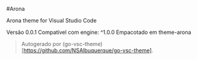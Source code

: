 #Arona

Arona theme for Visual Studio Code

Versão 0.0.1
Compatível com engine: ^1.0.0
Empacotado em theme-arona

> Autogerado por (go-vsc-theme)[https://github.com/NSAlbuquerque/go-vsc-theme].
